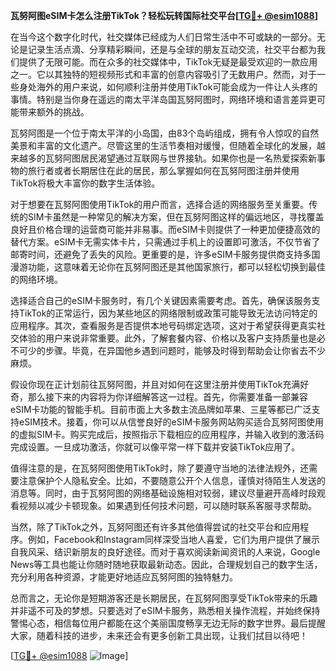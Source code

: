 **瓦努阿图eSIM卡怎么注册TikTok？轻松玩转国际社交平台[[TG💪+ @esim1088](https://t.me/s/esim1088)]**

在当今这个数字化时代，社交媒体已经成为人们日常生活中不可或缺的一部分。无论是记录生活点滴、分享精彩瞬间，还是与全球的朋友互动交流，社交平台都为我们提供了无限可能。而在众多的社交媒体中，TikTok无疑是最受欢迎的一款应用之一。它以其独特的短视频形式和丰富的创意内容吸引了无数用户。然而，对于一些身处海外的用户来说，如何顺利注册并使用TikTok可能会成为一件让人头疼的事情。特别是当你身在遥远的南太平洋岛国瓦努阿图时，网络环境和语言差异更可能带来额外的挑战。

瓦努阿图是一个位于南太平洋的小岛国，由83个岛屿组成，拥有令人惊叹的自然美景和丰富的文化遗产。尽管这里的生活节奏相对缓慢，但随着全球化的发展，越来越多的瓦努阿图居民渴望通过互联网与世界接轨。如果你也是一名热爱探索新事物的旅行者或者长期居住在此的居民，那么掌握如何在瓦努阿图注册并使用TikTok将极大丰富你的数字生活体验。

对于想要在瓦努阿图使用TikTok的用户而言，选择合适的网络服务至关重要。传统的SIM卡虽然是一种常见的解决方案，但在瓦努阿图这样的偏远地区，寻找覆盖良好且价格合理的运营商可能并非易事。而eSIM卡则提供了一种更加便捷高效的替代方案。eSIM卡无需实体卡片，只需通过手机上的设置即可激活，不仅节省了邮寄时间，还避免了丢失的风险。更重要的是，许多eSIM卡服务提供商支持多国漫游功能，这意味着无论你在瓦努阿图还是其他国家旅行，都可以轻松切换到最佳的网络环境。

选择适合自己的eSIM卡服务时，有几个关键因素需要考虑。首先，确保该服务支持TikTok的正常运行，因为某些地区的网络限制或政策可能导致无法访问特定的应用程序。其次，查看服务是否提供本地号码绑定选项，这对于希望获得更真实社交体验的用户来说非常重要。此外，了解套餐内容、价格以及客户支持质量也是必不可少的步骤。毕竟，在异国他乡遇到问题时，能够及时得到帮助会让你省去不少麻烦。

假设你现在正计划前往瓦努阿图，并且对如何在这里注册并使用TikTok充满好奇，那么接下来的内容将为你详细解答这一过程。首先，你需要准备一部兼容eSIM卡功能的智能手机。目前市面上大多数主流品牌如苹果、三星等都已广泛支持eSIM技术。接着，你可以从信誉良好的eSIM卡服务网站购买适合瓦努阿图使用的虚拟SIM卡。购买完成后，按照指示下载相应的应用程序，并输入收到的激活码完成设置。一旦成功激活，你就可以像平常一样下载并安装TikTok应用了。

值得注意的是，在瓦努阿图使用TikTok时，除了要遵守当地的法律法规外，还需要注意保护个人隐私安全。比如，不要随意公开个人信息，谨慎对待陌生人发送的消息等。同时，由于瓦努阿图的网络基础设施相对较弱，建议尽量避开高峰时段观看视频以减少卡顿现象。如果遇到任何技术问题，可以随时联系客服寻求帮助。

当然，除了TikTok之外，瓦努阿图还有许多其他值得尝试的社交平台和应用程序。例如，Facebook和Instagram同样深受当地人喜爱，它们为用户提供了展示自我风采、结识新朋友的良好途径。而对于喜欢阅读新闻资讯的人来说，Google News等工具也能让你随时随地获取最新动态。因此，合理规划自己的数字生活，充分利用各种资源，才能更好地适应瓦努阿图的独特魅力。

总而言之，无论你是短期游客还是长期居民，在瓦努阿图享受TikTok带来的乐趣并非遥不可及的梦想。只要选对了eSIM卡服务，熟悉相关操作流程，并始终保持警惕心态，相信每位用户都能在这个美丽国度畅享无边无际的数字世界。最后提醒大家，随着科技的进步，未来还会有更多创新工具出现，让我们拭目以待吧！

[[TG💪+ @esim1088](https://t.me/s/esim1088) ![Image](https://i.postimg.cc/4NQfJmqS/Snipaste-2025-05-13-00-14-12.png)]